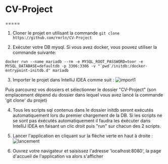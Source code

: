 # CV-Project
=====

1. Cloner le projet en utilisant la commande `git clone https://github.com/rmrln/CV-Project`


2. Exécuter votre DB mysql. Si vous avez docker, vous pouvez utiliser la commande suivante:
```
docker run --name mariadb --rm -e MYSQL_ROOT_PASSWORD=toor -e MYSQL_DATABASE=defaultdb -p 3306:3306 -v "`pwd`/initdb:/docker-entrypoint-initdb.d" mariadb
```


3. Importer le projet dans IntelliJ IDEA comme suit : 
![import1](https://user-images.githubusercontent.com/55136814/65386567-c9ce6100-dd3d-11e9-8943-b39625f920c2.JPG)

Puis parcourez vos dossiers et sélectionner le dossier "CV-Project" (son emplacement dépend du dossier dans lequel vous avez lancé la commande 'git clone' du projet)


4. Tous les scripts sql contenus dans le dossier initdb seront exécutés automatiquement lors du premier chargement de la DB.
Si les scripts ne se sont pas éxécutés automatiquement il faudra les éxécuter dans IntelliJ IDEA en faisant un clic droit puis "run" sur chacun des 2 scripts.


5. Lancer l'application en cliquant sur la flèche verte en haut à droite : 
![lancement](https://user-images.githubusercontent.com/55136814/65386612-48c39980-dd3e-11e9-9047-a3efcb6a3113.JPG)


6. Ouvrez votre navigateur et saisissez l'adresse 'localhost:8080', la page d'accueil de l'application va alors s'afficher
